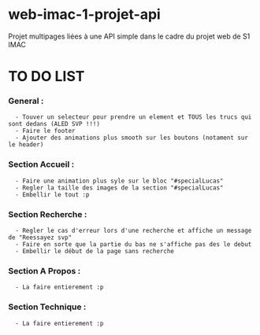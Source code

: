 # web-imac-1-projet-api
Projet multipages liées à une API simple dans le cadre du projet web de S1 IMAC


# TO DO LIST

### General :
      - Touver un selecteur pour prendre un element et TOUS les trucs qui sont dedans (ALED SVP !!!)
      - Faire le footer
      - Ajouter des animations plus smooth sur les boutons (notament sur le header)

### Section Accueil :
      - Faire une animation plus syle sur le bloc "#specialLucas"
      - Regler la taille des images de la section "#specialLucas"
      - Embellir le tout :p

### Section Recherche :
      - Regler le cas d'erreur lors d'une recherche et affiche un message de "Reessayez svp"
      - Faire en sorte que la partie du bas ne s'affiche pas des le debut
      - Embellir le début de la page sans recherche

### Section A Propos :
      - La faire entierement :p

### Section Technique :
      - La faire entierement :p


